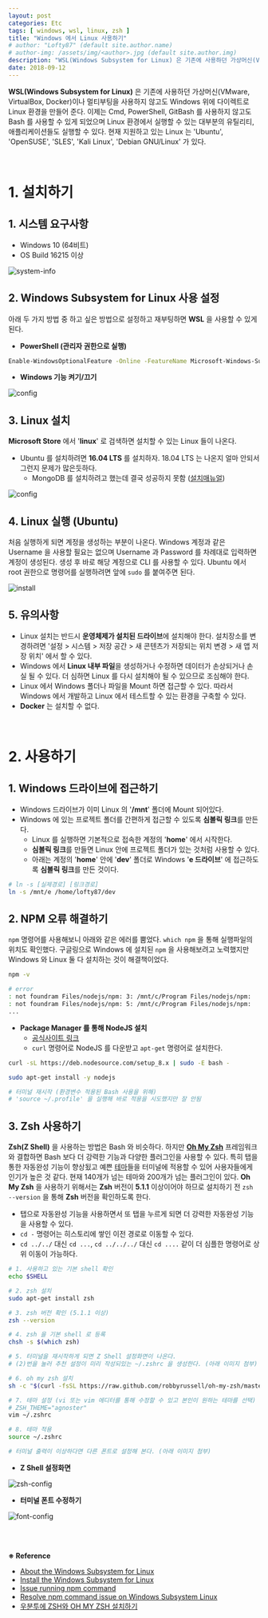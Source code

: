 ```yaml
---
layout: post
categories: Etc
tags: [ windows, wsl, linux, zsh ]
title: "Windows 에서 Linux 사용하기"
# author: "Lofty87" (default site.author.name)
# author-img: /assets/img/<author>.jpg (default site.author.img)
description: "WSL(Windows Subsystem for Linux) 은 기존에 사용하던 가상머신(VMware, VirtualBox, Docker)이나 멀티부팅을 사용하지 않고도 Windows 위에 다이렉트로 Linux 환경을 만들어 준다. 이제는 Cmd, PowerShell, GitBash 를 사용하지 않고도 Bash 를 사용할 수 있게 되었으며 Linux 환경에서 실행할 수 있는 대부분의 유틸리티, 애플리케이션들도 실행할 수 있다. 현재 지원하고 있는 Linux 는 'Ubuntu', 'OpenSUSE', 'SLES', 'Kali Linux', 'Debian GNU/Linux' 가 있다."
date: 2018-09-12
---
```


**WSL(Windows Subsystem for Linux)** 은 기존에 사용하던 가상머신(VMware, VirtualBox, Docker)이나 멀티부팅을 사용하지 않고도 Windows 위에 다이렉트로 Linux 환경을 만들어 준다. 이제는 Cmd, PowerShell, GitBash 를 사용하지 않고도 Bash 를 사용할 수 있게 되었으며 Linux 환경에서 실행할 수 있는 대부분의 유틸리티, 애플리케이션들도 실행할 수 있다. 현재 지원하고 있는 Linux 는 'Ubuntu', 'OpenSUSE', 'SLES', 'Kali Linux', 'Debian GNU/Linux' 가 있다.

<br>

# 1. 설치하기

## 1. 시스템 요구사항

* Windows 10 (64비트)
* OS Build 16215 이상

![system-info](/assets/img/posts/Etc/2018-09-12/system-info.png)

## 2. Windows Subsystem for Linux 사용 설정

아래 두 가지 방법 중 하고 싶은 방법으로 설정하고 재부팅하면 **WSL** 을 사용할 수 있게 된다.

* **PowerShell (관리자 권한으로 실행)**

```bash
Enable-WindowsOptionalFeature -Online -FeatureName Microsoft-Windows-Subsystem-Linux
```

* **Windows 기능 켜기/끄기**

![config](/assets/img/posts/Etc/2018-09-12/config.png)

## 3. Linux 설치

**Microsoft Store** 에서 '**linux**' 로 검색하면 설치할 수 있는 Linux 들이 나온다.

* Ubuntu 를 설치하려면 **16.04 LTS** 를 설치하자. 18.04 LTS 는 나온지 얼마 안되서 그런지 문제가 많은듯하다.
  * MongoDB 를 설치하려고 했는데 결국 성공하지 못함 ([설치매뉴얼](https://docs.mongodb.com/manual/tutorial/install-mongodb-on-ubuntu))

![config](/assets/img/posts/Etc/2018-09-12/search.png)

## 4. Linux 실행 (Ubuntu)

처음 실행하게 되면 계정을 생성하는 부분이 나온다. Windows 계정과 같은 Username 을 사용할 필요는 없으며 Username 과 Password 를 차례대로 입력하면 계정이 생성된다. 생성 후 바로 해당 계정으로 CLI 를 사용할 수 있다. Ubuntu 에서 root 권한으로 명령어를 실행하려면 앞에 `sudo` 를 붙여주면 된다.

![install](/assets/img/posts/Etc/2018-09-12/install.png)

## 5. 유의사항

* Linux 설치는 반드시 **운영체제가 설치된 드라이브**에 설치해야 한다. 설치장소를 변경하려면 '설정 > 시스템 > 저장 공간 > 새 콘텐츠가 저장되는 위치 변경 > 새 앱 저장 위치' 에서 할 수 있다.
* Windows 에서 **Linux 내부 파일**을 생성하거나 수정하면 데이터가 손상되거나 손실 될 수 있다. 더 심하면 Linux 를 다시 설치해야 될 수 있으므로 조심해야 한다.
* Linux 에서 Windows 폴더나 파일을 Mount 하면 접근할 수 있다. 따라서 Windows 에서 개발하고 Linux 에서 테스트할 수 있는 환경을 구축할 수 있다.
* **Docker** 는 설치할 수 없다.

<br>

# 2. 사용하기

## 1. Windows 드라이브에 접근하기

* Windows 드라이브가 이미 Linux 의 '**/mnt**' 폴더에 Mount 되어있다.
* Windows 에 있는 프로젝트 폴더를 간편하게 접근할 수 있도록 **심볼릭 링크**를 만든다.
  * Linux 를 실행하면 기본적으로 접속한 계정의 '**home**' 에서 시작한다.
  * **심볼릭 링크**를 만들면 Linux 안에 프로젝트 폴더가 있는 것처럼 사용할 수 있다.
  * 아래는 계정의 '**home**' 안에 '**dev**' 폴더로 Windows '**e 드라이브**' 에 접근하도록 **심볼릭 링크**를 만든 것이다.

```bash
# ln -s [실제경로] [링크경로]
ln -s /mnt/e /home/lofty87/dev
```

## 2. NPM 오류 해결하기

`npm` 명령어를 사용해보니 아래와 같은 에러를 뿜었다. `which npm` 을 통해 실행파일의 위치도 확인했다. 구글링으로 Windows 에 설치된 `npm` 을 사용해보려고 노력했지만 Windows 와 Linux 둘 다 설치하는 것이 해결책이었다.

```bash
npm -v

# error
: not foundram Files/nodejs/npm: 3: /mnt/c/Program Files/nodejs/npm:
: not foundram Files/nodejs/npm: 5: /mnt/c/Program Files/nodejs/npm:
...
```

* **Package Manager 를 통해 NodeJS 설치**
  * [공식사이트 링크](https://nodejs.org/en/download/package-manager)
  * `curl` 명령어로 NodeJS 를 다운받고 `apt-get` 명령어로 설치한다.

```bash
curl -sL https://deb.nodesource.com/setup_8.x | sudo -E bash -

sudo apt-get install -y nodejs

# 터미널 재시작 (환경변수 적용된 Bash 사용을 위해)
# 'source ~/.profile' 을 실행해 바로 적용을 시도했지만 잘 안됨
```

## 3. Zsh 사용하기

**Zsh(Z Shell)** 을 사용하는 방법은 Bash 와 비슷하다. 하지만 **[Oh My Zsh](https://ohmyz.sh/)** 프레임워크와 결합하면 Bash 보다 더 강력한 기능과 다양한 플러그인을 사용할 수 있다. 특히 탭을 통한 자동완성 기능이 향상됬고 예쁜 [테마](https://github.com/robbyrussell/oh-my-zsh/wiki/Themes)들을 터미널에 적용할 수 있어 사용자들에게 인기가 높은 것 같다. 현재 140개가 넘는 테마와 200개가 넘는 플러그인이 있다. **Oh My Zsh** 을 사용하기 위해서는 **Zsh** 버전이 **5.1.1** 이상이어야 하므로 설치하기 전 `zsh --version` 을 통해 **Zsh** 버전을 확인하도록 한다.

* 탭으로 자동완성 기능을 사용하면서 또 탭을 누르게 되면 더 강력한 자동완성 기능을 사용할 수 있다.
* `cd -` 명령어는 히스토리에 쌓인 이전 경로로 이동할 수 있다.
* `cd ../../` 대신 `cd ...`, `cd ../../../` 대신 `cd ....` 같이 더 심플한 명령어로 상위 이동이 가능하다.

```bash
# 1. 사용하고 있는 기본 shell 확인
echo $SHELL

# 2. zsh 설치
sudo apt-get install zsh

# 3. zsh 버전 확인 (5.1.1 이상)
zsh --version

# 4. zsh 을 기본 shell 로 등록
chsh -s $(which zsh)

# 5. 터미널을 재시작하게 되면 Z Shell 설정화면이 나온다.
# (2)번을 눌러 추천 설정이 미리 작성되있는 ~/.zshrc 을 생성한다. (아래 이미지 첨부)

# 6. oh my zsh 설치
sh -c "$(curl -fsSL https://raw.github.com/robbyrussell/oh-my-zsh/master/tools/install.sh)"

# 7. 테마 설정 (vi 또는 vim 에디터를 통해 수정할 수 있고 본인이 원하는 테마를 선택)
# ZSH_THEME="agnoster"
vim ~/.zshrc

# 8. 테마 적용
source ~/.zshrc

# 터미널 출력이 이상하다면 다른 폰트로 설정해 본다. (아래 이미지 첨부)
```

* **Z Shell 설정화면**

![zsh-config](/assets/img/posts/Etc/2018-09-12/zsh-config.png)

* **터미널 폰트 수정하기**

![font-config](/assets/img/posts/Etc/2018-09-12/font-config.png)

<br><br>

**※ Reference**
  * [About the Windows Subsystem for Linux](https://docs.microsoft.com/ko-kr/windows/wsl/about)
  * [Install the Windows Subsystem for Linux](https://docs.microsoft.com/ko-kr/windows/wsl/install-win10)
  * [Issue running npm command](https://github.com/Microsoft/WSL/issues/1512)
  * [Resolve npm command issue on Windows Subsystem Linux](https://blur.kr/2018/06/19/Resolve-npm-command-issue-on-WSL)
  * [우분투에 ZSH와 OH MY ZSH 설치하기](http://the-illusionist.me/47)